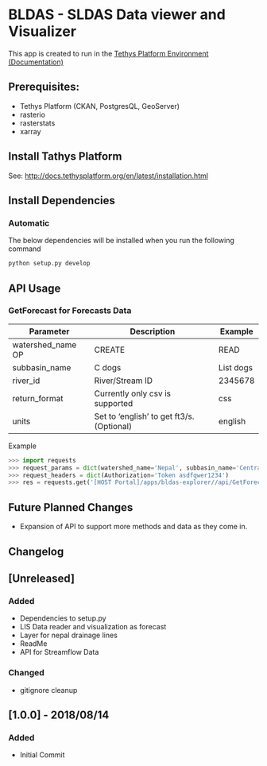# BLDAS - SLDAS Data viewer and Visualizer

This app is created to run in the [Tethys Platform Environment](https://github.com/tethysplatform/tethys) [(Documentation)](http://docs.tethysplatform.org/en/latest/)

## Prerequisites:

* Tethys Platform (CKAN, PostgresQL, GeoServer)
* rasterio
* rasterstats
* xarray

## Install Tathys Platform

See: http://docs.tethysplatform.org/en/latest/installation.html

## Install Dependencies

### Automatic

The below dependencies will be installed when you run the following command

```bash
python setup.py develop
```

## API Usage

### GetForecast for Forecasts Data

| Parameter | Description            | Example       | 
| ----------- | --------------- | --------- | 
| watershed_name OP     | CREATE          | READ      | 
| subbasin_name       | C dogs | List dogs |
| river_id  | River/Stream ID           | 2345678   | 
| return_format       | Currently only csv is supported | css |
| units  | Set to ‘english’ to get ft3/s. (Optional)           | english   | 

Example
```python
>>> import requests
>>> request_params = dict(watershed_name='Nepal', subbasin_name='Central', river_id=5,  return_format='csv')
>>> request_headers = dict(Authorization='Token asdfqwer1234')
>>> res = requests.get('[HOST Portal]/apps/bldas-explorer//api/GetForecast/', params=request_params, headers=request_headers)
```
##

## Future Planned Changes
* Expansion of API to support more methods and data as they come in.

## Changelog

## [Unreleased]

### Added

* Dependencies to setup.py
* LIS Data reader and visualization as forecast
* Layer for nepal drainage lines
* ReadMe
* API for Streamflow Data

### Changed

* gitignore cleanup

## [1.0.0] - 2018/08/14

### Added

* Initial Commit
